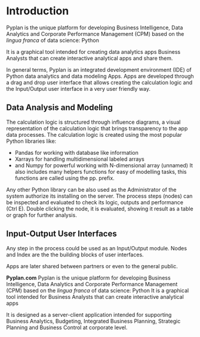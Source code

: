 
# Introduction
Pyplan is the unique platform for developing Business Intelligence, Data Analytics and Corporate Performance Management (CPM) based on the *lingua franca* of data science: Python

It is a graphical tool intended for creating data analytics apps Business Analysts that can create interactive analytical apps and share them.

In general terms, Pyplan is an integrated development environment (IDE) of Python data analytics and data modeling Apps.
Apps are developed through a drag and drop user interface that allows creating the calculation logic and the Input/Output user interface in a very user friendly way.
## Data Analysis and Modeling
The calculation logic is structured through influence diagrams, a visual representation of the calculation logic that brings transparency to the app data processes.
The calculation logic is created using the most popular Python libraries like:

 - Pandas for working with database like information 
 - Xarrays for handling multidimensional labeled arrays 
 - and Numpy for powerful working with N-dimensional array (unnamed)
It also includes many helpers functions for easy of modelling tasks, this functions are called using the pp. prefix.

Any other Python library can be also used as the Administrator of the system authorize its installing on the server.
The process steps (nodes) can be inspected and evaluated to check its logic, outputs and performance (Ctrl E).
Double clicking the node, it is evaluated, showing it result as a table or graph for further analysis.

## Input-Output User Interfaces
Any step in the process could be used as an Input/Output module. Nodes and Index are the the building blocks of user interfaces.


Apps are later shared between partners or even to the general public.


**Pyplan.com**
Pyplan is the unique platform for developing Business Intelligence, Data Analytics and Corporate Performance Management (CPM) based on the *lingua franca* of data science: Python
It is a graphical tool intended for Business Analysts that can create interactive analytical apps

It is designed as a server-client application intended for supporting Business Analytics, Budgeting, Integrated Business Planning, Strategic Planning and Business Control at corporate level.



<!--stackedit_data:
eyJoaXN0b3J5IjpbLTMwMjg1ODU4MSw1ODczODE5MDUsLTE5Nz
UxNzYzMDMsLTYyOTIzNzgwNiwtOTQ4MTU3OTE0LDkyODcwODA2
MCwtMzUxMTc0NjkyLDE2NjI2MDIxOTAsODgzNzgzMzQ0LDE3Nz
UwOTQ1MjQsODEzODQzODY0LC0xNjg0MTMyMDg5LC0xNTY1OTgy
MTIwLC0xMzc1MzU1NDYsODAyMDEyMjI4LDIwOTE2OTE2NjAsLT
UzNzg2NTRdfQ==
-->